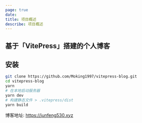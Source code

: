 ```yaml
---
page: true
date: 
title: 项目概述
describe: 项目概述
---
```


## 基于「VitePress」搭建的个人博客
## 安装

```bash
git clone https://github.com/Moking1997/vitepress-blog.git
cd vitepress-blog
yarn
# 在本地启动服务器
yarn dev
# 构建静态文件 > .vitepress/dist
yarn build
```

博客地址: https://junfeng530.xyz
